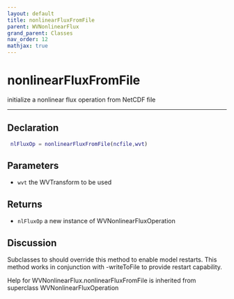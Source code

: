 ```yaml
---
layout: default
title: nonlinearFluxFromFile
parent: WVNonlinearFlux
grand_parent: Classes
nav_order: 12
mathjax: true
---
```


#  nonlinearFluxFromFile

initialize a nonlinear flux operation from NetCDF file


---

## Declaration
```matlab
 nlFluxOp = nonlinearFluxFromFile(ncfile,wvt)
```
## Parameters
+ `wvt`  the WVTransform to be used

## Returns
+ `nlFluxOp`  a new instance of WVNonlinearFluxOperation

## Discussion

  Subclasses to should override this method to enable model
  restarts. This method works in conjunction with -writeToFile
  to provide restart capability.
 
        
Help for WVNonlinearFlux.nonlinearFluxFromFile is inherited from superclass WVNonlinearFluxOperation
